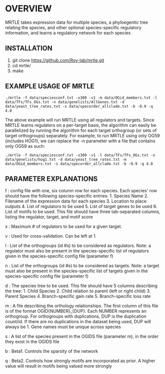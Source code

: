 # OVERVIEW
MRTLE takes expression data for multiple species, a phyloegentic tree relating the species, and other optional species-specific regulatory information, and learns a regulatory network for each species

## INSTALLATION
1) git clone https://github.com/Roy-lab/mrtle.git 
2) cd mrtle/ 
3) make


## EXAMPLE USAGE OF MRTLE
```./mrtle -f data/speciesconf.txt -x300 -v1 -m data/OGid_members.txt -l data/TFs/TFs_OGs.txt -n data/genelists/AllGenes.txt -d data/yeast_tree_rates.txt -s data/specorder_allclade.txt -b -0.9 -q 4.0```


The above example will run MRTLE using all regulators and targets. Since MRTLE learns regulators on a per-target basis, the algorithm can easily be parallelized by running the algorithm for each target orthogroup (or sets of target orthogroups) separately. For example, to run MRTLE using only OG59 (includes HOG1), we can replace the -n parameter with a file that contains only OG59 as such:

```./mrtle -f data/speciesconf.txt -x300 -v1 -l data/TFs/TFs_OGs.txt -n data/genelists/hog1.txt -d data/yeast_tree_rates.txt -m data/OGid_members.txt -s data/specorder_allclade.txt -b -0.9 -q 4.0```


## PARAMETER EXPLANATIONS
f : config file with one, six column row for each species. Each species' row should have the following species-specific entries:
	1. Species Name
	2. Filename of the expression data for each species
	3. Location to place outputs
	4. List of regulators to be used
	5. List of target genes to be used
	6. List of motifs to be used. This file should have three tab-separated columns, listing the regulator, target, and motif score

x : Maximum # of regulators to be used for a given target.

v : Used for cross-validation. Can be left at 1.

l : List of the orthogroups (id #s) to be considered as regulators. Note: a regulator must also be present in the species-specific list of regulators given in the species-specific config file (parameter f)

n : List of the orthogroups (id #s) to be considered as targets. Note: a target must also be present in the species-specific list of targets given in the species-specific config file (parameter f)

d : The species tree to be used. This file should have 5 columns describing the tree:
	1. Child Species
	2. Child relation to parent (left or right child)
	3. Parent Species
	4. Branch-specific gain rate
	5. Branch-specific loss rate

m : A file describing the orthology relationships. The first column of this file is of the format OGID{NUMBER}_{DUP}. Each NUMBER represents an orthogroup. For orthogroups with duplications, DUP is the duplication count/id. If there are no duplications in the dataset being used, DUP will always be 1. Gene names must be unique across species	

s : A list of the species present in the OGIDS file (parameter m), in the order they exist in the OGIDS file

b : Beta1. Controls the sparsity of the network 

q : Beta2. Controls how strongly motifs are incorporated as prior. A higher value will result in motifs being valued more strongly
